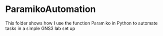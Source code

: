 # ParamikoAutomation
This folder shows how I use the function Paramiko in Python to automate tasks in a simple GNS3 lab set up
